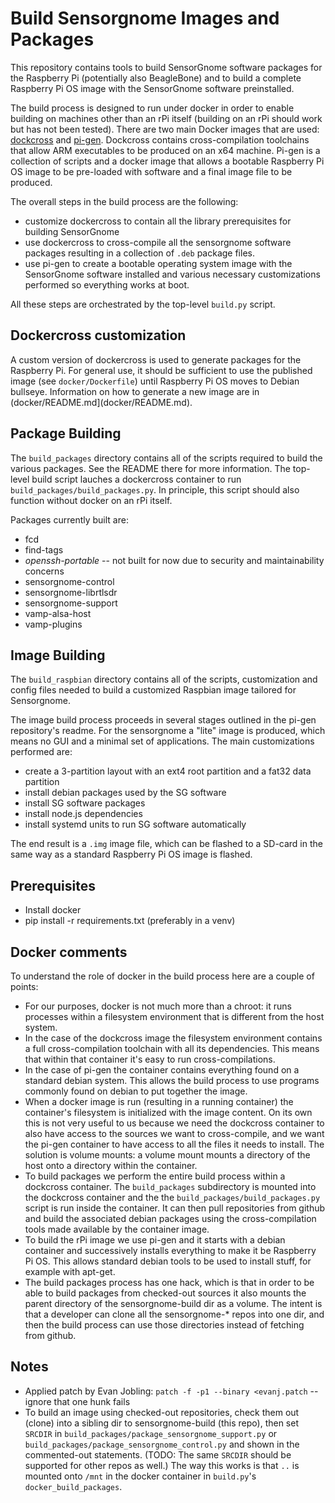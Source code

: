 # Build Sensorgnome Images and Packages

This repository contains tools to build SensorGnome software packages for the Raspberry Pi
(potentially also BeagleBone) and to build a complete Raspberry Pi OS image with the
SensorGnome software preinstalled.

The build process is designed to run under docker in order to enable building on machines
other than an rPi itself (building on an rPi should work but has not been tested).
There are two main Docker images that are used:
[dockcross](https://github.com/dockcross/dockcross) and [pi-gen](https://github.com/RPi-Distro/pi-gen).
Dockcross contains cross-compilation toolchains that allow ARM executables to be produced on an x64
machine. Pi-gen is a collection of scripts and a docker image that allows a bootable Raspberry
Pi OS image to be pre-loaded with software and a final image file to be produced.

The overall steps in the build process are the following:
- customize dockercross to contain all the library prerequisites for building SensorGnome
- use dockercross to cross-compile all the sensorgnome software packages resulting in a
  collection of `.deb` package files.
- use pi-gen to create a bootable operating system image with the SensorGnome software installed
  and various necessary customizations performed so everything works at boot.

All these steps are orchestrated by the top-level `build.py` script.

## Dockercross customization

A custom version of dockercross is used to generate packages for the Raspberry Pi.
For general use, it should be sufficient to use the published image (see `docker/Dockerfile`)
until Raspberry Pi OS moves to Debian bullseye.
Information on how to generate a new image are in (docker/README.md](docker/README.md).

## Package Building

The `build_packages` directory contains all of the scripts required to build the various packages.
See the README there for more information.
The top-level build script lauches a dockercross container to run `build_packages/build_packages.py`.
In principle, this script should also function without docker on an rPi itself.

Packages currently built are:

- fcd
- find-tags
- _openssh-portable_ -- not built for now due to security and maintainability concerns
- sensorgnome-control
- sensorgnome-librtlsdr
- sensorgnome-support
- vamp-alsa-host
- vamp-plugins

## Image Building

The `build_raspbian` directory contains all of the scripts, customization and config files needed to
build a customized Raspbian image tailored for Sensorgnome.

The image build process proceeds in several stages outlined in the pi-gen repository's readme.
For the sensorgnome a "lite" image is produced, which means no GUI and a minimal set of applications.
The main customizations performed are:
- create a 3-partition layout with an ext4 root partition and a fat32 data partition
- install debian packages used by the SG software
- install SG software packages
- install node.js dependencies
- install systemd units to run SG software automatically

The end result is a `.img` image file, which can be flashed to a SD-card in the same way as a
standard Raspberry Pi OS image is flashed.

## Prerequisites

- Install docker
- pip install -r requirements.txt (preferably in a venv)

## Docker comments

To understand the role of docker in the build process here are a couple of points:
- For our purposes, docker is not much more than a chroot: it runs processes within a filesystem
  environment that is different from the host system.
- In the case of the dockcross image the filesystem environment contains a full cross-compilation
  toolchain with all its dependencies. This means that within that container it's easy to 
  run cross-compilations.
- In the case of pi-gen the container contains everything found on a standard debian system.
  This allows the build process to use programs commonly found on debian to put together the image.
- When a docker image is run (resulting in a running container) the container's filesystem
  is initialized with the image content. On its own this is not very useful to us because we
  need the dockcross container to also have access to the sources we want to cross-compile, and we
  want the pi-gen container to have access to all the files it needs to install. The solution is
  volume mounts: a volume mount mounts a directory of the host onto a directory within the container. 
- To build packages we perform the entire build process within a dockcross container.
  The `build_packages` subdirectory is mounted into the dockcross container and the
  the `build_packages/build_packages.py` script is run inside the container. It can then pull
  repositories from github and build the associated debian packages using the cross-compilation
  tools made available by the container image.
- To build the rPi image we use pi-gen and it starts with a debian container and successively
  installs everything to make it be Raspberry Pi OS. This allows standard debian tools to be used
  to install stuff, for example with apt-get.
- The build packages process has one hack, which is that in order to be able to build packages from
  checked-out sources it also mounts the parent directory of the sensorgnome-build dir as a volume.
  The intent is that a developer can clone all the sensorgnome-* repos into one dir, and then the
  build process can use those directories instead of fetching from github.

## Notes

- Applied patch by Evan Jobling: `patch -f -p1 --binary <evanj.patch` -- ignore that one hunk fails
- To build an image using checked-out repositories, check them out (clone) into a sibling dir
  to sensorgnome-build (this repo), then set `SRCDIR` in
  `build_packages/package_sensorgnome_support.py` or
  `build_packages/package_sensorgnome_control.py` and shown in the commented-out statements.
  (TODO: The same `SRCDIR` should be supported for other repos as well.)
  The way this works is that `..` is mounted onto `/mnt` in the docker container
  in `build.py`'s `docker_build_packages`.
